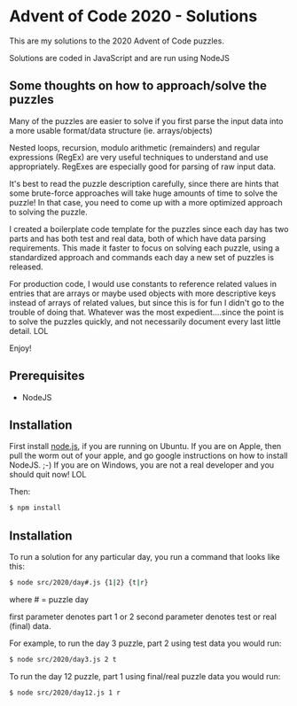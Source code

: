 # Advent of Code 2020 - Solutions

This are my solutions to the 2020 Advent of Code puzzles.

Solutions are coded in JavaScript and are run using NodeJS


## Some thoughts on how to approach/solve the puzzles

Many of the puzzles are easier to solve if you first parse the input data into a more usable format/data structure (ie. arrays/objects)

Nested loops, recursion, modulo arithmetic (remainders) and regular expressions (RegEx) are very useful techniques to understand and use appropriately. RegExes are especially good for parsing of raw input data.

It's best to read the puzzle description carefully, since there are hints that some brute-force approaches will take huge amounts of time to solve the puzzle! In that case, you need to come up with a more optimized approach to solving the puzzle.

I created a boilerplate code template for the puzzles since each day has two parts and has both test and real data, both of which have data parsing requirements.  This made it faster to focus on solving each puzzle, using a standardized approach and commands each day a new set of puzzles is released.

For production code, I would use constants to reference related values in entries that are arrays or maybe used objects with more descriptive keys instead of arrays of related values, but since this is for fun I didn't go to the trouble of doing that. Whatever was the most expedient....since the point is to solve the puzzles quickly, and not necessarily document every last little detail. LOL

Enjoy!

## Prerequisites

- NodeJS


## Installation

First install [node.js](http://nodejs.org/), if you are running on Ubuntu. If you are on Apple, then pull the worm out of your apple, and go google instructions on how to install NodeJS. ;-) If you are on Windows, you are not a real developer and you should quit now! LOL

Then:

```sh
$ npm install
```

## Installation

To run a solution for any particular day, you run a command that looks like this:

```sh
$ node src/2020/day#.js {1|2} {t|r}
```
where # = puzzle day

first parameter denotes part 1 or 2
second parameter denotes test or real (final) data.

For example, to run the day 3 puzzle, part 2 using test data you would run:

```sh
$ node src/2020/day3.js 2 t
```

To run the day 12 puzzle, part 1 using final/real puzzle data you would run:

```sh
$ node src/2020/day12.js 1 r
```
